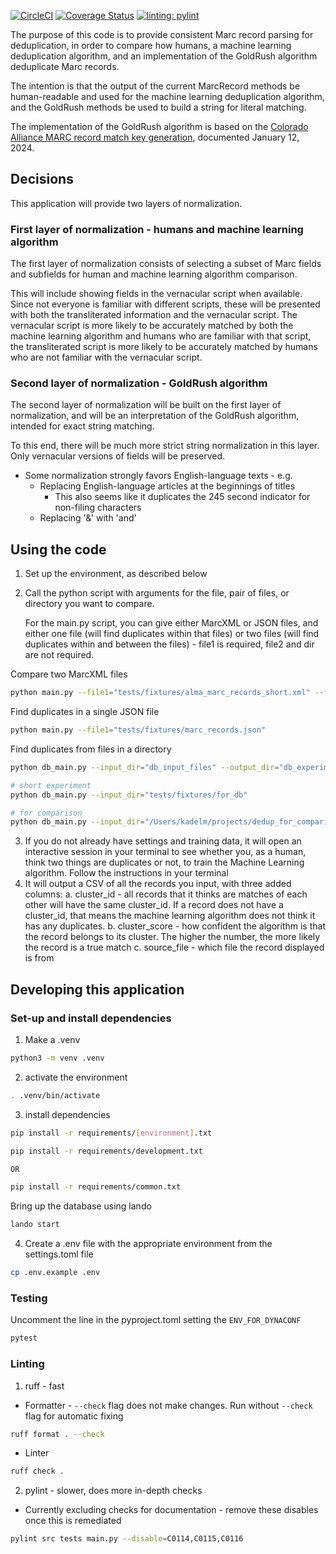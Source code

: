[![CircleCI](https://dl.circleci.com/status-badge/img/gh/pulibrary/pymarc_dedupe/tree/main.svg?style=svg)](https://dl.circleci.com/status-badge/redirect/gh/pulibrary/pymarc_dedupe/tree/main)
[![Coverage Status](https://coveralls.io/repos/github/pulibrary/pymarc_dedupe/badge.svg?branch=main)](https://coveralls.io/github/pulibrary/pymarc_dedupe?branch=main)
[![linting: pylint](https://img.shields.io/badge/linting-pylint-yellowgreen)](https://github.com/pulibrary/pymarc_dedupe)


The purpose of this code is to provide consistent Marc record parsing for deduplication, in order to compare how humans, a machine learning deduplication algorithm, and an implementation of the GoldRush algorithm deduplicate Marc records.

The intention is that the output of the current MarcRecord methods be human-readable and used for the machine learning deduplication algorithm, and the GoldRush methods be used to build a string for literal matching. 

The implementation of the GoldRush algorithm is based on the [Colorado Alliance MARC record match key generation](https://coalliance.org/sites/default/files/GoldRush-Match_KeyJanuary2024_0.doc), documented January 12, 2024.

## Decisions
This application will provide two layers of normalization.

### First layer of normalization - humans and machine learning algorithm
The first layer of normalization consists of selecting a subset of Marc fields and subfields for human and machine learning algorithm comparison.

This will include showing fields in the vernacular script when available. Since not everyone is familiar with different scripts, these will be presented with both the transliterated information and the vernacular script. The vernacular script is more likely to be accurately matched by both the machine learning algorithm and humans who are familiar with that script, the transliterated script is more likely to be accurately matched by humans who are not familiar with the vernacular script.

### Second layer of normalization - GoldRush algorithm
The second layer of normalization will be built on the first layer of normalization, and will be an interpretation of the GoldRush algorithm, intended for exact string matching. 

To this end, there will be much more strict string normalization in this layer. Only vernacular versions of fields will be preserved.

- Some normalization strongly favors English-language texts - e.g.
  - Replacing English-language articles at the beginnings of titles
    - This also seems like it duplicates the 245 second indicator for non-filing characters
  - Replacing '&' with 'and'

## Using the code
1. Set up the environment, as described below
2. Call the python script with arguments for the file, pair of files, or directory you want to compare.

   For the main.py script, you can give either MarcXML or JSON files, and either one file (will find duplicates within that files) or two files (will find duplicates within and between the files) - file1 is required, file2 and dir are not required.

Compare two MarcXML files
```bash
python main.py --file1="tests/fixtures/alma_marc_records_short.xml" --file2="tests/fixtures/alma_marc_records.xml" --dir="experiments_files_and_output"
```
Find duplicates in a single JSON file
```bash
python main.py --file1="tests/fixtures/marc_records.json"
```

Find duplicates from files in a directory
```bash
python db_main.py --input_dir="db_input_files" --output_dir="db_experiments"

# short experiment
python db_main.py --input_dir="tests/fixtures/for_db"

# for comparison
python db_main.py --input_dir="/Users/kadelm/projects/dedup_for_comparison" --output_dir="for_comparison"
```


3. If you do not already have settings and training data, it will open an interactive session in your terminal to see whether you, as a human, think two things are duplicates or not, to train the Machine Learning algorithm. Follow the instructions in your terminal
4. It will output a CSV of all the records you input, with three added columns:
  a. cluster_id - all records that it thinks are matches of each other will have the same cluster_id. If a record does not have a cluster_id, that means the machine learning algorithm does not think it has any duplicates.
  b. cluster_score - how confident the algorithm is that the record belongs to its cluster. The higher the number, the more likely the record is a true match
  c. source_file - which file the record displayed is from

## Developing this application
### Set-up and install dependencies
1. Make a .venv
```bash
python3 -m venv .venv
```
2. activate the environment
```bash
. .venv/bin/activate
```

3. install dependencies
```bash
pip install -r requirements/[environment].txt

pip install -r requirements/development.txt

OR

pip install -r requirements/common.txt
```

Bring up the database using lando

```bash
lando start
```

4. Create a .env file with the appropriate environment from the settings.toml file

```bash
cp .env.example .env
```

### Testing
Uncomment the line in the pyproject.toml setting the `ENV_FOR_DYNACONF`
```bash
pytest
```

### Linting
1. ruff - fast
  - Formatter - `--check` flag does not make changes. Run without `--check` flag for automatic fixing
  ```bash
  ruff format . --check
  ```
  - Linter
  ```bash
  ruff check .
  ```
2. pylint - slower, does more in-depth checks
  - Currently excluding checks for documentation - remove these disables once this is remediated
```bash
pylint src tests main.py --disable=C0114,C0115,C0116
```
